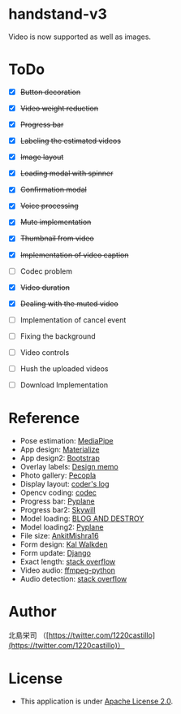 # handstand-v3
Video is now supported as well as images.


# ToDo
- [x] ~~Button decoration~~
- [x] ~~Video weight reduction~~
- [x] ~~Progress bar~~
- [x] ~~Labeling the estimated videos~~
- [x] ~~Image layout~~
- [x] ~~Loading modal with spinner~~
- [x] ~~Confirmation modal~~
- [x] ~~Voice processing~~
- [x] ~~Mute implementation~~
- [x] ~~Thumbnail from video~~
- [x] ~~Implementation of video caption~~
- [ ] Codec problem
- [x] ~~Video duration~~
- [x] ~~Dealing with the muted video~~
- [ ] Implementation of cancel event
- [ ] Fixing the background
- [ ] Video controls
- [ ] Hush the uploaded videos
- [ ] Download Implementation


# Reference
- Pose estimation: [MediaPipe](https://github.com/google/mediapipe)
- App design: [Materialize](https://materializecss.com/about.html)
- App design2: [Bootstrap](https://getbootstrap.jp/docs/4.2/components/spinners/)
- Overlay labels: [Design memo](https://www.design-memo.com/webdesign/overlay-label)
- Photo gallery: [Pecopla](https://pecopla.net/web-column/flexbox-1)
- Display layout: [coder's log](http://clz.webcrow.jp/sample0009.html)
- Opencv coding: [codec](https://stackoverflow.com/questions/52446597/cant-view-opencv-processed-videos-in-django)
- Progress bar: [Pyplane](https://www.youtube.com/watch?v=lx0I_nsxvPc&ab_channel=Pyplane)
- Progress bar2: [Skywill](https://www.sw-mono.blog/entry/2020/01/06/140153)
- Model loading: [BLOG AND DESTROY](https://blog-and-destroy.com/7283)
- Model loading2: [Pyplane](https://www.youtube.com/watch?v=q2v8SlRdaag&ab_channel=Pyplane)
- File size: [AnkitMishra16](https://www.geeksforgeeks.org/validation-of-file-size-while-uploading-using-javascript-jquery/)
- Form design: [Kal Walkden](https://github.com/kalwalkden/django-materializecss-form)
- Form update: [Django](https://docs.djangoproject.com/en/3.2/ref/models/instances/#how-django-knows-to-update-vs-insert)
- Exact length: [stack overflow](https://stackoverflow.com/questions/49048111/how-to-get-the-duration-of-video-using-cv2/58926411#58926411)
- Video audio: [ffmpeg-python](https://github.com/kkroening/ffmpeg-python)
- Audio detection: [stack overflow](https://stackoverflow.com/questions/21270048/html5-video-how-to-detect-when-there-is-no-audio-track)


# Author
北島栄司 （[https://twitter.com/1220castillo](https://twitter.com/1220castillo)）


# License
- This application is under [Apache License 2.0](https://github.com/ai-coach-eiji/handstand-v3/blob/main/LICENSE).
